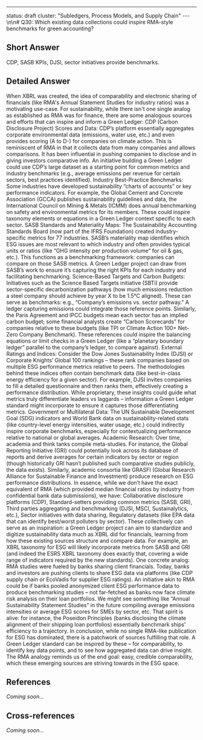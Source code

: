 ---
status: draft
cluster: "Subledgers, Process Models, and Supply Chain"
---\n\n# Q30: Which existing data collections could inspire RMA-style benchmarks for green accounting?

## Short Answer

CDP, SASB KPIs, DJSI, sector initiatives provide benchmarks.

## Detailed Answer

When XBRL was created, the idea of comparability and electronic sharing of financials (like RMA's Annual Statement Studies for industry ratios) was a motivating use-case. For sustainability, while there isn't one single analog as established as RMA was for finance, there are some analogous sources and efforts that can inspire and inform a Green Ledger:
CDP (Carbon Disclosure Project) Scores and Data: CDP’s platform essentially aggregates corporate environmental data (emissions, water use, etc.) and even provides scoring (A to D-) for companies on climate action. This is reminiscent of RMA in that it collects data from many companies and allows comparisons. It has been influential in pushing companies to disclose and in giving investors comparative info. An initiative building a Green Ledger could use CDP’s large dataset as a starting point for common metrics and industry benchmarks (e.g., average emissions per revenue for certain sectors, best practices identified).
Industry Best-Practice Benchmarks: Some industries have developed sustainability “charts of accounts” or key performance indicators. For example, the Global Cement and Concrete Association (GCCA) publishes sustainability guidelines and data, the International Council on Mining & Metals (ICMM) does annual benchmarking on safety and environmental metrics for its members. These could inspire taxonomy elements or equations in a Green Ledger context specific to each sector.
SASB Standards and Materiality Maps: The Sustainability Accounting Standards Board (now part of the IFRS Foundation) created industry-specific metrics for 77 industries. SASB’s materiality map identifies which ESG issues are most relevant to which industry and often provides typical units or ratios (like “GHG intensity per production volume” for oil & gas, etc.). This functions as a benchmarking framework: companies can compare on those SASB metrics. A Green Ledger project can draw from SASB’s work to ensure it’s capturing the right KPIs for each industry and facilitating benchmarking.
Science-Based Targets and Carbon Budgets: Initiatives such as the Science Based Targets initiative (SBTi) provide sector-specific decarbonization pathways (how much emissions reduction a steel company should achieve by year X to be 1.5°C aligned). These can serve as benchmarks: e.g., “Company’s emissions vs. sector pathway.” A ledger capturing emissions could integrate those reference points. Similarly, the Paris Agreement and IPCC budgets mean each sector has an implied carbon budget; some financial analysts create “Carbon Scorecards” for companies relative to these budgets (like TPI or Climate Action 100+ Net-Zero Company Benchmark). These references could inspire the balancing equations or limit checks in a Green Ledger (like a “planetary boundary ledger” parallel to the company’s ledger, to compare against).
External Ratings and Indices: Consider the Dow Jones Sustainability Index (DJSI) or Corporate Knights’ Global 100 rankings – these rank companies based on multiple ESG performance metrics relative to peers. The methodologies behind these indices often contain benchmark data (like best-in-class energy efficiency for a given sector). For example, DJSI invites companies to fill a detailed questionnaire and then ranks them, effectively creating a performance distribution. While proprietary, these insights could guide what metrics truly differentiate leaders vs laggards – information a Green Ledger standard might incorporate to ensure it captures those differentiating metrics.
Government or Multilateral Data: The UN Sustainable Development Goal (SDG) indicators and World Bank data on sustainability-related stats (like country-level energy intensities, water usage, etc.) could indirectly inspire corporate benchmarks, especially for contextualizing performance relative to national or global averages.
Academic Research: Over time, academia and think tanks compile meta-studies. For instance, the Global Reporting Initiative (GRI) could potentially look across its database of reports and derive averages for certain indicators by sector or region (though historically GRI hasn’t published such comparative studies publicly, the data exists). Similarly, academic consortia like GRASFI (Global Research Alliance for Sustainable Finance and Investment) produce research on ESG performance distributions.
In essence, while we don’t have the exact equivalent of RMA (which provided median financial ratios by industry from confidential bank data submissions), we have:
Collaborative disclosure platforms (CDP),
Standard-setters providing common metrics (SASB, GRI),
Third parties aggregating and benchmarking (DJSI, MSCI, Sustainalytics, etc.),
Sector initiatives with data sharing,
Regulatory datasets (like EPA data that can identify best/worst polluters by sector).
These collectively can serve as an inspiration: a Green Ledger project can aim to standardize and digitize sustainability data much as XBRL did for financials, learning from how these existing sources structure and compare data. For example, an XBRL taxonomy for ESG will likely incorporate metrics from SASB and GRI (and indeed the ESRS XBRL taxonomy does exactly that, covering a wide range of indicators required by the new standards).
One concrete analog: RMA studies were fueled by banks sharing client financials. Today, banks and investors are pushing clients to share ESG data via platforms (like CDP supply chain or EcoVadis for supplier ESG ratings). An initiative akin to RMA could be if banks pooled anonymized client ESG performance data to produce benchmarking studies – not far-fetched as banks now face climate risk analysis on their loan portfolios. We might see something like “Annual Sustainability Statement Studies” in the future compiling average emissions intensities or average ESG scores for SMEs by sector, etc. That spirit is alive: for instance, the Poseidon Principles (banks disclosing the climate alignment of their shipping loan portfolios) essentially benchmark ships’ efficiency to a trajectory.
In conclusion, while no single RMA-like publication for ESG has dominated, there is a patchwork of sources fulfilling that role. A Green Ledger standard can be inspired by these – for comparability, to identify key data points, and to see how aggregated data can drive insight. The RMA analogy reminds us of the end goal: easy, credible comparability, which these emerging sources are striving towards in the ESG space.

## References

*Coming soon...*

## Cross-references

*Coming soon...*